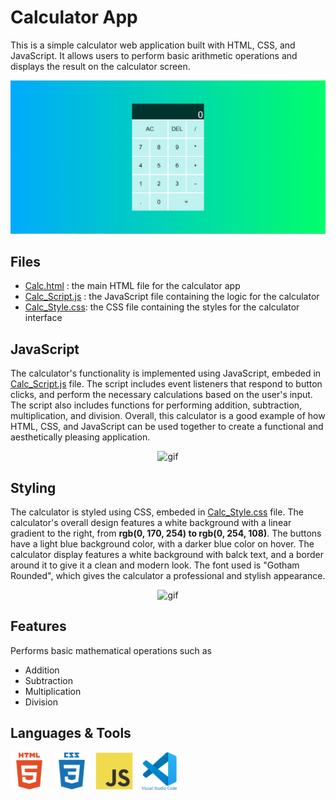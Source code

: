 
# Calculator App

This is a simple calculator web application built with HTML, CSS, and JavaScript. 
It allows users to perform basic arithmetic operations and displays the result on the calculator screen.

<div align="center">
  <img src="https://github.com/PRATHAM-099/My-Calculator/blob/main/Resources/Calc.png" alt="Calc" />
</div>

## Files

- <a href="https://github.com/PRATHAM-099/My-Calculator/blob/main/Calc.html">Calc.html</a> : the main HTML file for the calculator app
- <a href="https://github.com/PRATHAM-099/My-Calculator/blob/main/Calc_Script.js">Calc_Script.js</a> : the JavaScript file containing the logic for the calculator
- <a href="https://github.com/PRATHAM-099/My-Calculator/blob/main/Calc_Style.css">Calc_Style.css</a>: the CSS file containing the styles for the calculator interface

## JavaScript

The calculator's functionality is implemented using JavaScript, embeded in <a href="https://github.com/PRATHAM-099/My-Calculator/blob/main/Calc_Script.js">Calc_Script.js</a> file. 
The script includes event listeners that respond to button clicks, and perform the necessary calculations based on the user's input. 
The script also includes functions for performing addition, subtraction, multiplication, and division.
Overall, this calculator is a good example of how HTML, CSS, and JavaScript can be used together to create a functional and aesthetically pleasing application.

<div align="center">
  <img src="https://media.giphy.com/media/C4C9rQiGfLm2OGjjPO/giphy.gif" alt="gif" />
</div>

## Styling

The calculator is styled using CSS, embeded in <a href="https://github.com/PRATHAM-099/My-Calculator/blob/main/Calc_Style.css">Calc_Style.css</a> file. 
The calculator's overall design features a white background with a linear gradient to the right, from **rgb(0, 170, 254) to rgb(0, 254, 108)**. 
The buttons have a light blue background color, with a darker blue color on hover.
The calculator display features a white background with balck text, and a border around it to give it a clean and modern look. The font used is "Gotham Rounded", which gives the calculator a professional and stylish appearance.

<div align="center">
  <img src="https://media.giphy.com/media/2C7d9UoLglGPXy2j42/giphy.gif" alt ="gif" />
</div>

## Features

Performs basic mathematical operations such as
- Addition
- Subtraction
- Multiplication
- Division

## Languages & Tools

<img src="https://github.com/devicons/devicon/blob/master/icons/html5/html5-plain-wordmark.svg" title="html5"  alt="html5" width="60" height="60"/>&nbsp;
<img src="https://github.com/devicons/devicon/blob/master/icons/css3/css3-plain-wordmark.svg" title="css3"  alt="css3" width="60" height="60"/>&nbsp;
<img src="https://github.com/devicons/devicon/blob/master/icons/javascript/javascript-original.svg" title="JavaScript"  alt="javaScript" width="60" height="60"/>&nbsp;&nbsp;
<img src="https://github.com/devicons/devicon/blob/master/icons/vscode/vscode-original-wordmark.svg" title="VSCode"  alt="VSCode" width="60" height="60"/>&nbsp;



